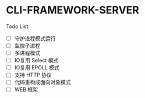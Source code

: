 # CLI-FRAMEWORK-SERVER

Todo List:
- [ ] 守护进程模式运行
- [ ] 监控子进程
- [ ] 多进程模式
- [ ] IO复用 Select 模式
- [ ] IO复用 EPOLL 模式
- [ ] 支持 HTTP 协议
- [ ] 代码重构成面向对象模式
- [ ] WEB 框架
